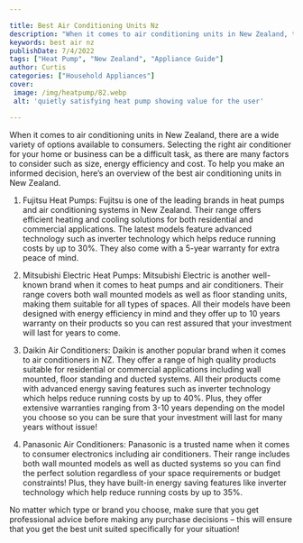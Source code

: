 ```yaml
---

title: Best Air Conditioning Units Nz
description: "When it comes to air conditioning units in New Zealand, there are a wide variety of options available to consumers. Selecting the ...learn more"
keywords: best air nz
publishDate: 7/4/2022
tags: ["Heat Pump", "New Zealand", "Appliance Guide"]
author: Curtis
categories: ["Household Appliances"]
cover: 
 image: /img/heatpump/82.webp
 alt: 'quietly satisfying heat pump showing value for the user'

---
```


When it comes to air conditioning units in New Zealand, there are a wide variety of options available to consumers. Selecting the right air conditioner for your home or business can be a difficult task, as there are many factors to consider such as size, energy efficiency and cost. To help you make an informed decision, here’s an overview of the best air conditioning units in New Zealand. 

1) Fujitsu Heat Pumps: Fujitsu is one of the leading brands in heat pumps and air conditioning systems in New Zealand. Their range offers efficient heating and cooling solutions for both residential and commercial applications. The latest models feature advanced technology such as inverter technology which helps reduce running costs by up to 30%. They also come with a 5-year warranty for extra peace of mind. 

2) Mitsubishi Electric Heat Pumps: Mitsubishi Electric is another well-known brand when it comes to heat pumps and air conditioners. Their range covers both wall mounted models as well as floor standing units, making them suitable for all types of spaces. All their models have been designed with energy efficiency in mind and they offer up to 10 years warranty on their products so you can rest assured that your investment will last for years to come. 

3) Daikin Air Conditioners: Daikin is another popular brand when it comes to air conditioners in NZ. They offer a range of high quality products suitable for residential or commercial applications including wall mounted, floor standing and ducted systems. All their products come with advanced energy saving features such as inverter technology which helps reduce running costs by up to 40%. Plus, they offer extensive warranties ranging from 3-10 years depending on the model you choose so you can be sure that your investment will last for many years without issue! 

4) Panasonic Air Conditioners: Panasonic is a trusted name when it comes to consumer electronics including air conditioners. Their range includes both wall mounted models as well as ducted systems so you can find the perfect solution regardless of your space requirements or budget constraints! Plus, they have built-in energy saving features like inverter technology which help reduce running costs by up to 35%. 

No matter which type or brand you choose, make sure that you get professional advice before making any purchase decisions – this will ensure that you get the best unit suited specifically for your situation!
